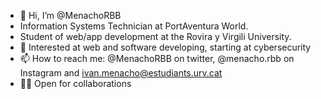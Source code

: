 - 👋 Hi, I’m @MenachoRBB
- Information Systems Technician at PortAventura World. 
- Student of web/app development at the Rovira y Virgili University.
- 👀 Interested at web and software developing, starting at cybersecurity
- 📫 How to reach me: @MenachoRBB on twitter, @menacho.rbb on Instagram and ivan.menacho@estudiants.urv.cat
- 🙋‍♂️ Open for collaborations

<!---
MenachoRBB/MenachoRBB is a ✨ special ✨ repository because its `README.md` (this file) appears on your GitHub profile.
You can click the Preview link to take a look at your changes.
--->
